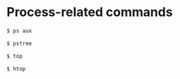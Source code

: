 # Process-related commands

```sh
$ ps aux
```

```sh
$ pstree
```

```sh
$ top
```

```sh
$ htop
```
